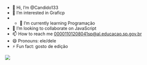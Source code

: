 - 👋 Hi, I’m @Candido133
- 👀 I’m interested in Graficp
- - 🌱 I’m currently learning Programação
- 💞️ I’m looking to collaborate on JavaScript
- 📫 How to reach me 00001101208041sp@al.educacao.sp.gov.br
- 😄 Pronouns: ele/dele
- ⚡ Fun fact: gosto de edição

<!---
Candido133/Candido133 is a ✨ special ✨ repository because its `README.md` (this file) appears on your GitHub profile.
You can click the Preview link to take a look at your changes.
--->
![](https://tenor.com/rNYUulZ20zX.gif)

